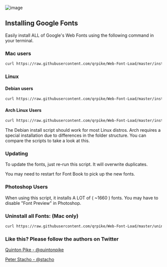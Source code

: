 
![image](splash.png)


## Installing Google Fonts

Easily install ALL of Google's Web Fonts using the following command in your terminal.

### Mac users

```bash
curl https://raw.githubusercontent.com/qrpike/Web-Font-Load/master/install.sh | sh
```

### Linux

#### Debian users

```bash
curl https://raw.githubusercontent.com/qrpike/Web-Font-Load/master/install_debian.sh | sh
```

#### Arch Linux Users

```bash
curl https://raw.githubusercontent.com/qrpike/Web-Font-Load/master/install_arch.sh | sh
```

The Debian install script should work for most Linux distros. Arch requires a special installation
due to differences in the folder structure. You can compare the scripts to take a look at this.

### Updating

To update the fonts, just re-run this script. It will overwrite duplicates.

You may need to restart for Font Book to pick up the new fonts.

### Photoshop Users

When using this script, it installs A LOT of ( ~1660 ) fonts. You may have to disable "Font Preview" in Photoshop.

### Uninstall all Fonts: (Mac only)

``` bash
curl https://raw.githubusercontent.com/qrpike/Web-Font-Load/master/uninstall.sh | sh
```

### Like this? Please follow the authors on Twitter

[Quinton Pike - @quintonpike](https://twitter.com/QuintonPike)

[Peter Stacho - @stacho](https://twitter.com/stacho)

